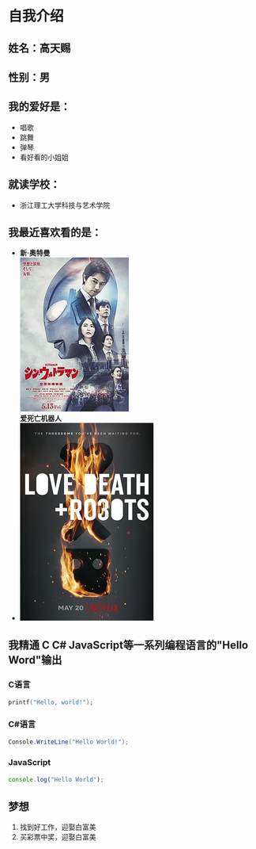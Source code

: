 # 自我介绍
## **姓名**：高天赐 
## **性别**：男 
## **我的爱好是：**
* 唱歌
* 跳舞
* 弹琴
* 看好看的小姐姐
## 就读学校：
* 浙江理工大学科技与艺术学院
## 我最近喜欢看的是： 
* **新·奥特曼**<br>
![新奥特曼](1.jpg)<br>
**爱死亡机器人**<br>
* ![爱死亡机器人](2.jpg)<br>
## 我精通 C C# JavaScript等一系列编程语言的"Hello Word"输出 
### C语言
```C
printf("Hello, world!");
```
### C#语言
```C#
Console.WriteLine("Hello World!");
```
### JavaScript
```javascript
console.log("Hello World");
```

## 梦想
1. 找到好工作，迎娶白富美
2. 买彩票中奖，迎娶白富美
